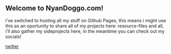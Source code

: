## Welcome to NyanDoggo.com!

i've switched to hosting all my stuff on Github Pages, this means i might use this as an oportunity to share all of my projects here:
resource-files and all, i'll also gather my sideprojects here, in the meantime you can check out my socials!

[twitter](https://www.twitter.com/nyanDoggo)
